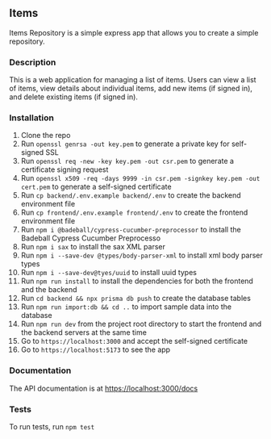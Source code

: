 ## Items

Items Repository is a simple express app that allows you to create a simple repository.

### Description

This is a web application for managing a list of items. Users can view a list of items, view details about individual
items, add new items (if signed in), and delete existing items (if signed in).

### Installation

1. Clone the repo
2. Run `openssl genrsa -out key.pem` to generate a private key for self-signed SSL
3. Run `openssl req -new -key key.pem -out csr.pem` to generate a certificate signing request
4. Run `openssl x509 -req -days 9999 -in csr.pem -signkey key.pem -out cert.pem` to generate a self-signed certificate
5. Run `cp backend/.env.example backend/.env` to create the backend environment file
6. Run `cp frontend/.env.example frontend/.env` to create the frontend environment file
7. Run `npm i @badeball/cypress-cucumber-preprocessor` to install the Badeball Cypress Cucumber Preprocesso
8. Run `npm i sax` to install the sax XML parser
9. Run `npm i --save-dev @types/body-parser-xml` to install xml body parser types
10. Run `npm i --save-dev@tyes/uuid` to install uuid types
11. Run `npm run install` to install the dependencies for both the frontend and the backend
12. Run `cd backend && npx prisma db push` to create the database tables
13. Run `npm run import:db && cd ..` to import sample data into the database
14. Run `npm run dev` from the project root directory to start the frontend and the backend servers at the same time
15. Go to `https://localhost:3000` and accept the self-signed certificate
16. Go to `https://localhost:5173` to see the app

### Documentation

The API documentation is at [https://localhost:3000/docs](https://localhost:3000/docs)

### Tests

To run tests, run `npm test`

